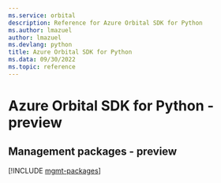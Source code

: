 ```yaml
---
ms.service: orbital
description: Reference for Azure Orbital SDK for Python
ms.author: lmazuel
author: lmazuel
ms.devlang: python
title: Azure Orbital SDK for Python
ms.data: 09/30/2022
ms.topic: reference
---
```

# Azure Orbital SDK for Python - preview

## Management packages - preview
[!INCLUDE [mgmt-packages](orbital-mgmt-index.md)]